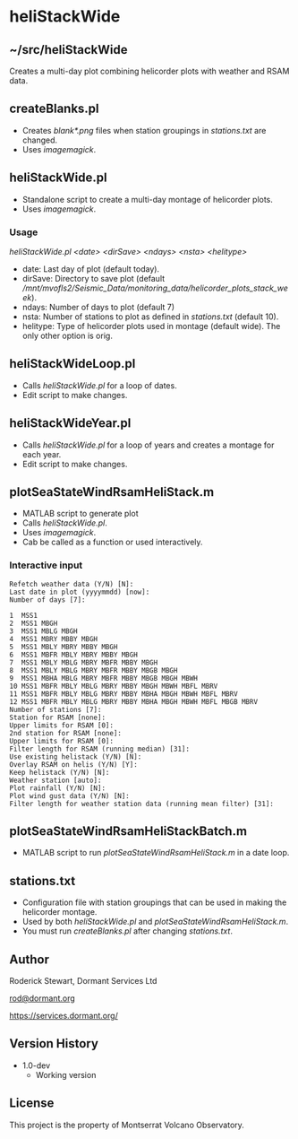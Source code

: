 # heliStackWide

## ~/src/heliStackWide

Creates a multi-day plot combining helicorder plots with weather and RSAM data. 

## createBlanks.pl

* Creates *blank\*.png* files when station groupings in *stations.txt* are changed.
* Uses *imagemagick*.

## heliStackWide.pl

* Standalone script to create a multi-day montage of helicorder plots.
* Uses *imagemagick*.

### Usage

*heliStackWide.pl \<date\> \<dirSave\> \<ndays\> \<nsta\> \<helitype\>*

* date: Last day of plot (default today).
* dirSave: Directory to save plot (default */mnt/mvofls2/Seismic_Data/monitoring_data/helicorder_plots_stack_week*).
* ndays: Number of days to plot (default 7)
* nsta: Number of stations to plot as defined in *stations.txt* (default 10).
* helitype: Type of helicorder plots used in montage (default wide). The only  other option is orig.

## heliStackWideLoop.pl

* Calls *heliStackWide.pl* for a loop of dates.
* Edit script to make changes.

## heliStackWideYear.pl

* Calls *heliStackWide.pl* for a loop of years and creates a montage for each year.
* Edit script to make changes.

## plotSeaStateWindRsamHeliStack.m

* MATLAB script to generate plot
* Calls *heliStackWide.pl*.
* Uses *imagemagick*.
* Cab be called as a function or used interactively.

### Interactive input
```
Refetch weather data (Y/N) [N]: 
Last date in plot (yyyymmdd) [now]: 
Number of days [7]: 

1  MSS1
2  MSS1 MBGH
3  MSS1 MBLG MBGH
4  MSS1 MBRY MBBY MBGH
5  MSS1 MBLY MBRY MBBY MBGH
6  MSS1 MBFR MBLY MBRY MBBY MBGH
7  MSS1 MBLY MBLG MBRY MBFR MBBY MBGH
8  MSS1 MBLY MBLG MBRY MBFR MBBY MBGB MBGH
9  MSS1 MBHA MBLG MBRY MBFR MBBY MBGB MBGH MBWH
10 MSS1 MBFR MBLY MBLG MBRY MBBY MBGH MBWH MBFL MBRV
11 MSS1 MBFR MBLY MBLG MBRY MBBY MBHA MBGH MBWH MBFL MBRV
12 MSS1 MBFR MBLY MBLG MBRY MBBY MBHA MBGH MBWH MBFL MBGB MBRV
Number of stations [7]: 
Station for RSAM [none]: 
Upper limits for RSAM [0]: 
2nd station for RSAM [none]: 
Upper limits for RSAM [0]: 
Filter length for RSAM (running median) [31]: 
Use existing helistack (Y/N) [N]: 
Overlay RSAM on helis (Y/N) [Y]: 
Keep helistack (Y/N) [N]: 
Weather station [auto]: 
Plot rainfall (Y/N) [N]: 
Plot wind gust data (Y/N) [N]: 
Filter length for weather station data (running mean filter) [31]: 
```

## plotSeaStateWindRsamHeliStackBatch.m

* MATLAB script to run *plotSeaStateWindRsamHeliStack.m* in a date loop.

## stations.txt

* Configuration file with station groupings that can be used in making the helicorder montage.
* Used by both *heliStackWide.pl* and *plotSeaStateWindRsamHeliStack.m*.
* You must run *createBlanks.pl* after changing *stations.txt*.

## Author

Roderick Stewart, Dormant Services Ltd

rod@dormant.org

https://services.dormant.org/

## Version History

* 1.0-dev
    * Working version

## License

This project is the property of Montserrat Volcano Observatory.
